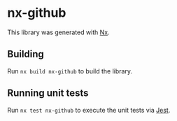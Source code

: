 # nx-github

This library was generated with [Nx](https://nx.dev).

## Building

Run `nx build nx-github` to build the library.

## Running unit tests

Run `nx test nx-github` to execute the unit tests via [Jest](https://jestjs.io).
